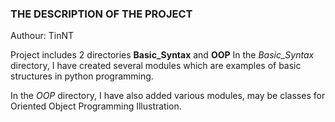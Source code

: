 ### THE DESCRIPTION OF THE PROJECT

Authour: TinNT


Project includes 2 directories **Basic_Syntax** and **OOP**
In the *Basic_Syntax* directory, I have created several modules which
are examples of basic structures in python programming.

In the *OOP* directory, I have also added various modules, may be classes
for Oriented Object Programming Illustration.


